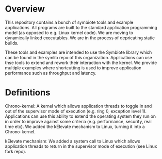 # Overview

This repository contains a bunch of symbiote tools and example applications. All programs are built to the standard application programming model (as opposed to e.g. Linux kernel code). We are moving to dynamically linked executables. We are in the process of depricating static builds.

These tools and examples are intended to use the Symbiote library which can be found in the symlib repo of this organization. Applications can use thse tools to extend and rework their interaction with the kernel. We provide multiple examples where shortcutting is used to improve application performance such as throughput and latency.

# Definitions
Chrono-kernel: A kernel which allows application threads to toggle in and out of the supervisor mode of execution (e.g. ring 0, exception level 1). Applications can use this ability to extend the operating system they run on in order to improve against some criteria (e.g. performance, security, real time etc). We added the kElevate mechanism to Linux, turning it into a Chrono-kernel.

kElevate mechanism: We added a system call to Linux which allows application threads to return in the supervisor mode of execution (see Linux fork repo).
